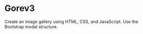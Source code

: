 # Gorev3
Create an image gallery using HTML, CSS, and JavaScript. Use the Bootstrap modal structure.
